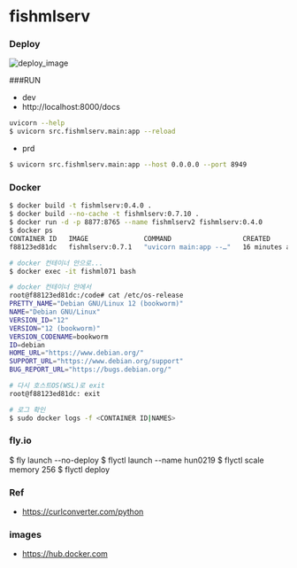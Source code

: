 # fishmlserv

### Deploy
![deploy_image](https://github.com/user-attachments/assets/aa0556f8-1873-4adc-af03-69b0a1a69eb4)

###RUN
- dev
- http://localhost:8000/docs
```bash
uvicorn --help
$ uvicorn src.fishmlserv.main:app --reload
```

- prd
```bash
$ uvicorn src.fishmlserv.main:app --host 0.0.0.0 --port 8949
```

### Docker
```bash
$ docker build -t fishmlserv:0.4.0 .
$ docker build --no-cache -t fishmlserv:0.7.10 .
$ docker run -d -p 8877:8765 --name fishmlserv2 fishmlserv:0.4.0
$ docker ps 
CONTAINER ID   IMAGE              COMMAND                  CREATED          STATUS          PORTS                                       NAMES
f88123ed81dc   fishmlserv:0.7.1   "uvicorn main:app --…"   16 minutes ago   Up 16 minutes   0.0.0.0:7799->8080/tcp, :::7799->8080/tcp   fishml071

# docker 컨테이너 안으로...
$ docker exec -it fishml071 bash

# docker 컨테이너 안에서
root@f88123ed81dc:/code# cat /etc/os-release
PRETTY_NAME="Debian GNU/Linux 12 (bookworm)"
NAME="Debian GNU/Linux"
VERSION_ID="12"
VERSION="12 (bookworm)"
VERSION_CODENAME=bookworm
ID=debian
HOME_URL="https://www.debian.org/"
SUPPORT_URL="https://www.debian.org/support"
BUG_REPORT_URL="https://bugs.debian.org/"

# 다시 호스트OS(WSL)로 exit
root@f88123ed81dc: exit

# 로그 확인
$ sudo docker logs -f <CONTAINER ID|NAMES>
```

### fly.io
$ fly launch --no-deploy
$ flyctl launch --name hun0219
$ flyctl scale memory 256
$ flyctl deploy

### Ref
- https://curlconverter.com/python

### images
- https://hub.docker.com
